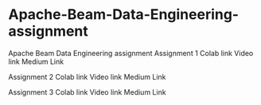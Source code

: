 # Apache-Beam-Data-Engineering-assignment
Apache Beam Data Engineering assignment
Assignment 1
Colab link
Video link 
Medium Link

Assignment 2
Colab link
Video link 
Medium Link

Assignment 3
Colab link
Video link 
Medium Link
